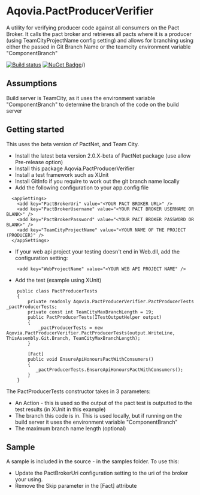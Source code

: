 # Aqovia.PactProducerVerifier

A utility for verifying producer code against all consumers on the Pact Broker.
It calls the pact broker and retrieves all pacts where it is a producer (using TeamCityProjectName config setting)
and allows for branching using either the passed in Git Branch Name or the teamcity environment variable "ComponentBranch"

[![Build status](https://ci.appveyor.com/api/projects/status/jltbacetwhyu9t2x/branch/master?svg=true)](https://ci.appveyor.com/project/aqovia/aqovia-pactproducerverifier/branch/master)
[![NuGet Badge](https://buildstats.info/nuget/aqovia.pactproducerverifier)](https://www.nuget.org/packages/aqovia.pactproducerverifier)/)

## Assumptions

Build server is TeamCity, as it uses the environment variable "ComponentBranch" to determine the branch of the code on the build server

## Getting started

This uses the beta version of PactNet, and Team City.

* Install the latest beta version 2.0.X-beta of PactNet package (use allow Pre-release option)
* Install this package Aqovia.PactProducerVerifier
* Install a test framework such as XUnit
* Install GitInfo if you require to work out the git branch name locally 
* Add the following configuration to your app.config file
```
  <appSettings>
    <add key="PactBrokerUri" value="<YOUR PACT BROKER URL>" />
    <add key="PactBrokerUsername" value="<YOUR PACT BROKER USERNAME OR BLANK>" />
    <add key="PactBrokerPassword" value="<YOUR PACT BROKER PASSWORD OR BLANK>" />
    <add key="TeamCityProjectName" value="<YOUR NAME OF THE PROJECT (PRODUCER)" />
  </appSettings>
```
* If your web api project your testing doesn't end in Web.dll, add the configuration setting:
```
    <add key="WebProjectName" value="<YOUR WEB API PROJECT NAME" />
```
* Add the test (example using XUnit)
```
    public class PactProducerTests
    {
        private readonly Aqovia.PactProducerVerifier.PactProducerTests _pactProducerTests;
        private const int TeamCityMaxBranchLength = 19;
        public PactProducerTests(ITestOutputHelper output)
        {
            _pactProducerTests = new Aqovia.PactProducerVerifier.PactProducerTests(output.WriteLine, ThisAssembly.Git.Branch, TeamCityMaxBranchLength);
        }

        [Fact]
        public void EnsureApiHonoursPactWithConsumers()
        {
           _pactProducerTests.EnsureApiHonoursPactWithConsumers();
        }
    }
```
The PactProducerTests constructor takes in 3 parameters:
* An Action<string> - this is used so the output of the pact test is outputted to the test results (in XUnit in this example)
* The branch this code is in. This is used locally, but if running on the build server it uses the environment variable "ComponentBranch"
* The maximum branch name length (optional)

## Sample
A sample is included in the source - in the samples folder. To use this:
* Update the PactBrokerUri configuration setting to the uri of the broker your using.
* Remove the Skip parameter in the [Fact] attribute

